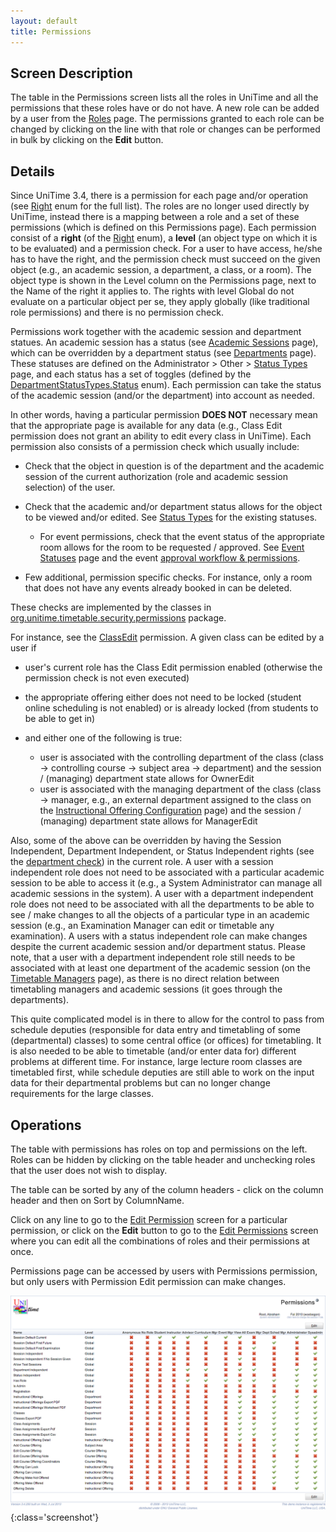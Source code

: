 ```yaml
---
layout: default
title: Permissions
---
```



## Screen Description

The table in the Permissions screen lists all the roles in UniTime and all the permissions that these roles have or do not have. A new role can be added by a user from the [Roles](roles) page. The permissions granted to each role can be changed by clicking on the line with that role or changes can be performed in bulk by clicking on the **Edit** button.

## Details

Since UniTime 3.4, there is a permission for each page and/or operation (see [Right]( https://github.com/UniTime/unitime/tree/master/JavaSource/org/unitime/timetable/security/rights/Right.java) enum for the full list). The roles are no longer used directly by UniTime, instead there is a mapping between a role and a set of these permissions (which is defined on this Permissions page). Each permission consist of a **right** (of the [Right]( https://github.com/UniTime/unitime/tree/master/JavaSource/org/unitime/timetable/security/rights/Right.java) enum), a **level** (an object type on which it is to be evaluated) and a permission check. For a user to have access, he/she has to have the right, and the permission check must succeed on the given object (e.g., an academic session, a department, a class, or a room). The object type is shown in the Level column on the Permissions page, next to the Name of the right it applies to. The rights with level Global do not evaluate on a particular object per se, they apply globally (like traditional role permissions) and there is no permission check.

Permissions work together with the academic session and department statues. An academic session has a status (see [Academic Sessions](academic-sessions) page), which can be overridden by a department status (see [Departments](departments) page). These statuses are defined on the Administrator > Other > [Status Types](status-types) page, and each status has a set of toggles (defined by the [DepartmentStatusTypes.Status]( https://github.com/UniTime/unitime/tree/master/JavaSource/org/unitime/timetable/model/DepartmentStatusType.java#L33) enum). Each permission can take the status of the academic session (and/or the department) into account as needed.

In other words, having a particular permission **DOES NOT** necessary mean that the appropriate page is available for any data (e.g., Class Edit permission does not grant an ability to edit every class in UniTime). Each permission also consists of a permission check which usually include:

* Check that the object in question is of the department and the academic session of the current authorization (role and academic session selection) of the user.

* Check that the academic and/or department status allows for the object to be viewed and/or edited. See [Status Types](status-types) for the existing statuses.
	* For event permissions, check that the event status of the appropriate room allows for the room to be requested / approved. See [Event Statuses](event-statuses) page and the event [approval workflow & permissions](event-detail#approval-workflow--permissions).

* Few additional, permission specific checks. For instance, only a room that does not have any events already booked in can be deleted.

These checks are implemented by the classes in [org.unitime.timetable.security.permissions](https://github.com/UniTime/unitime/tree/master/JavaSource%2Forg%2Funitime%2Ftimetable%2Fsecurity%2Fpermissions) package.

For instance, see the [ClassEdit](https://github.com/UniTime/unitime/tree/master/JavaSource/org/unitime/timetable/security/permissions/CoursePermissions.java#L251) permission. A given class can be edited by a user if

* user's current role has the Class Edit permission enabled (otherwise the permission check is not even executed)

* the appropriate offering either does not need to be locked (student online scheduling is not enabled) or is already locked (from students to be able to get in)

* and either one of the following is true:
	* user is associated with the controlling department of the class (class → controlling course → subject area → department) and the session / (managing) department state allows for OwnerEdit
	* user is associated with the managing department of the class (class → manager, e.g., an external department assigned to the class on the [Instructional Offering Configuration](instructional-offering-configuration) page) and the session / (managing) department state allows for ManagerEdit

Also, some of the above can be overridden by having the Session Independent, Department Independent, or Status Independent rights (see the [department check]( https://github.com/UniTime/unitime/tree/master/JavaSource/org/unitime/timetable/security/permissions/SimpleDepartmentPermission.java#L55)) in the current role. A user with a session independent role does not need to be associated with a particular academic session to be able to access it (e.g., a System Administrator can manage all academic sessions in the system). A user with a department independent role does not need to be associated with all the departments to be able to see / make changes to all the objects of a particular type in an academic session (e.g., an Examination Manager can edit or timetable any examination). A users with a status independent role can make changes despite the current academic session and/or department status. Please note, that a user with a department independent role still needs to be associated with at least one department of the academic session (on the [Timetable Managers](timetable-managers) page), as there is no direct relation between timetabling managers and academic sessions (it goes through the departments).

This quite complicated model is in there to allow for the control to pass from schedule deputies (responsible for data entry and timetabling of some (departmental) classes) to some central office (or offices) for timetabling. It is also needed to be able to timetable (and/or enter data for) different problems at different time. For instance, large lecture room classes are timetabled first, while schedule deputies are still able to work on the input data for their departmental problems but can no longer change requirements for the large classes.

## Operations

The table with permissions has roles on top and permissions on the left. Roles can be hidden by clicking on the table header and unchecking roles that the user does not wish to display.

The table can be sorted by any of the column headers - click on the column header and then on Sort by ColumnName.

Click on any line to go to the [Edit Permission](edit-permission) screen for a particular permission, or click on the **Edit** button to go to the [Edit Permissions](edit-permissions) screen where you can edit all the combinations of roles and their permissions at once.

Permissions page can be accessed by users with Permissions permission, but only users with Permission Edit permission can make changes.


![Permissions](images/permissions-1.png){:class='screenshot'}
